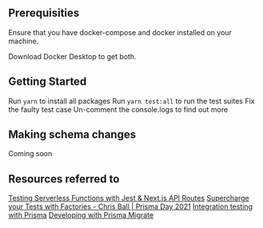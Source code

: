 ## Prerequisities
Ensure that you have docker-compose and docker installed on your machine.

Download Docker Desktop to get both.

## Getting Started
Run `yarn` to install all packages
Run `yarn test:all` to run the test suites
Fix the faulty test case
Un-comment the console.logs to find out more

## Making schema changes
Coming soon

## Resources referred to
[Testing Serverless Functions with Jest & Next.js API Routes](https://www.youtube.com/watch?v=2HFEFz7LWdE)
[Supercharge your Tests with Factories - Chris Ball | Prisma Day 2021](https://www.youtube.com/watch?v=a5S5thDd7Xg)
[Integration testing with Prisma](https://www.prisma.io/docs/guides/testing/integration-testing?query=&page=1)
[Developing with Prisma Migrate](https://www.prisma.io/docs/guides/database/developing-with-prisma-migrate)

